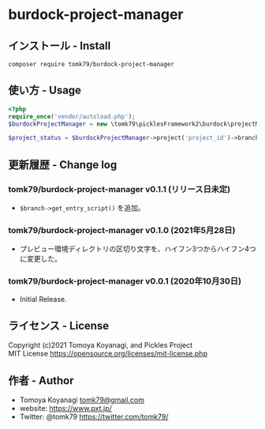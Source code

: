 # burdock-project-manager

## インストール - Install

```
composer require tomk79/burdock-project-manager
```


## 使い方 - Usage

```php
<?php
require_once('vendor/autoload.php');
$burdockProjectManager = new \tomk79\picklesFramework2\burdock\projectManager\main( '/path/to/bd_data/' );

$project_status = $burdockProjectManager->project('project_id')->branch('master', 'preview')->status();
```


## 更新履歴 - Change log

### tomk79/burdock-project-manager v0.1.1 (リリース日未定)

- `$branch->get_entry_script()` を追加。

### tomk79/burdock-project-manager v0.1.0 (2021年5月28日)

- プレビュー環境ディレクトリの区切り文字を、ハイフン3つからハイフン4つに変更した。

### tomk79/burdock-project-manager v0.0.1 (2020年10月30日)

- Initial Release.


## ライセンス - License

Copyright (c)2021 Tomoya Koyanagi, and Pickles Project<br />
MIT License https://opensource.org/licenses/mit-license.php


## 作者 - Author

- Tomoya Koyanagi <tomk79@gmail.com>
- website: <https://www.pxt.jp/>
- Twitter: @tomk79 <https://twitter.com/tomk79/>
